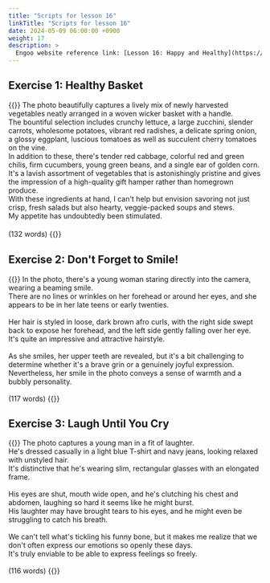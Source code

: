 ```yaml
---
title: "Scripts for lesson 16"
linkTitle: "Scripts for lesson 16"
date: 2024-05-09 06:00:00 +0900
weight: 17
description: >
  Engoo website reference link: [Lesson 16: Happy and Healthy](https://engoo.com/app/lessons/describing-pictures-intermediate-describing-pictures-happy-and-healthy/QGERXDOOEeenIL9JA9pkPA?category_id=P_HriMOnEeifo0O-yMP42w&course_id=ZZasjsOnEeiHZVOMC0VfdA)
---
```


## Exercise 1: Healthy Basket

{{<card header="**Script**">}}
The photo beautifully captures a lively mix of newly harvested vegetables neatly arranged in a woven wicker basket with a handle. <br/>
The bountiful selection includes crunchy lettuce, a large zucchini, slender carrots, wholesome potatoes, vibrant red radishes, a delicate spring onion, a glossy eggplant, luscious tomatoes as well as succulent cherry tomatoes on the vine. <br/>
In addition to these, there's tender red cabbage, colorful red and green chilis, firm cucumbers, young green beans, and a single ear of golden corn.<br/>
It's a lavish assortment of vegetables that is astonishingly pristine and gives the impression of a high-quality gift hamper rather than homegrown produce.<br/>
With these ingredients at hand, I can't help but envision savoring not just crisp, fresh salads but also hearty, veggie-packed soups and stews. <br/>
My appetite has undoubtedly been stimulated.<br/>
<br/>
(132 words)
{{</card>}}
　

## Exercise 2: Don't Forget to Smile!

{{<card header="**Script**">}}
In the photo, there's a young woman staring directly into the camera, wearing a beaming smile. <br/>
There are no lines or wrinkles on her forehead or around her eyes, and she appears to be in her late teens or early twenties. <br/>
<br/>
Her hair is styled in loose, dark brown afro curls, with the right side swept back to expose her forehead, and the left side gently falling over her eye. <br/>
It's quite an impressive and attractive hairstyle.<br/>
<br/>
As she smiles, her upper teeth are revealed, but it's a bit challenging to determine whether it's a brave grin or a genuinely joyful expression.<br/>
Nevertheless, her smile in the photo conveys a sense of warmth and a bubbly personality.<br/>
<br/>
(117 words)
{{</card>}}

## Exercise 3: Laugh Until You Cry

{{<card header="**Script**">}}
The photo captures a young man in a fit of laughter. <br/>
He's dressed casually in a light blue T-shirt and navy jeans, looking relaxed with unstyled hair.<br/>
It's distinctive that he's wearing slim, rectangular glasses with an elongated frame.<br/>
<br/>
His eyes are shut, mouth wide open, and he's clutching his chest and abdomen, laughing so hard it seems like he might burst. <br/>
His laughter may have brought tears to his eyes, and he might even be struggling to catch his breath.<br/>
<br/>
We can't tell what's tickling his funny bone, but it makes me realize that we don't often express our emotions so openly these days. <br/>
It's truly enviable to be able to express feelings so freely.<br/>
<br/>
(116 words)
{{</card>}}
